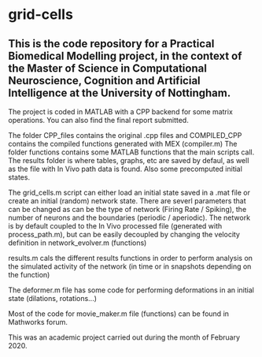 # grid-cells

## This is the code repository for a Practical Biomedical Modelling project, in the context of the Master of Science in Computational Neuroscience, Cognition and Artificial Intelligence at the University of Nottingham.

The project is coded in MATLAB with a CPP backend for some matrix operations. You can also find the final report submitted.

The folder CPP_files contains the original .cpp files and COMPILED_CPP contains the compiled functions generated with MEX (compiler.m)
The folder functions contains some MATLAB functions that the main scripts call.
The results folder is where tables, graphs, etc are saved by defaul, as well as the file with In Vivo path data is found. Also some precomputed initial states.

The grid_cells.m script can either load an initial state saved in a .mat file or create an initial (random) network state. There are severl parameters that can be changed as can be the type of network (Firing Rate / Spiking), the number of neurons and the boundaries (periodic / aperiodic). The network is by default coupled to the In Vivo processed file (generated with process_path.m), but can be easily decoupled by changing the velocity definition in network_evolver.m (functions)

results.m cals the different results functions in order to perform analysis on the simulated activity of the network (in time or in snapshots depending on the function)

The deformer.m file has some code for performing deformations in an initial state (dilations, rotations...)

Most of the code for movie_maker.m file (functions) can be found in Mathworks forum.

This was an academic project carried out during the month of February 2020.


